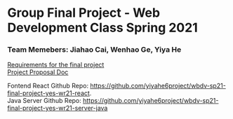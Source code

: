 # Group Final Project - Web Development Class Spring 2021
### Team Memebers: Jiahao Cai, Wenhao Ge, Yiya He
[Requirements for the final project](https://docs.google.com/document/d/1De-UdZ8LpJt6tftlCsYcZz-BCyh8Nljz7KYO5DY00_8/edit?usp=sharing)\
[Project Proposal Doc](https://docs.google.com/document/d/1f3nphuXPC9qb5DPpZn0fZS5PNubNFAlvHAIjrfeDlmU/edit?usp=sharing)

Fontend React Github Repo: https://github.com/yiyahe6project/wbdv-sp21-final-project-yes-wr21-react. \
Java Server Github Repo: https://github.com/yiyahe6project/wbdv-sp21-final-project-yes-wr21-server-java 
